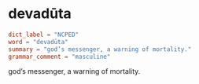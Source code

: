 # devadūta

``` toml
dict_label = "NCPED"
word = "devadūta"
summary = "god’s messenger, a warning of mortality."
grammar_comment = "masculine"
```

god’s messenger, a warning of mortality.

